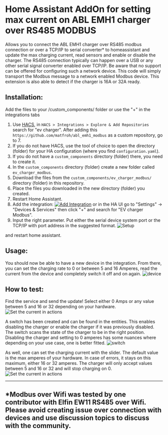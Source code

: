 # Home Assistant AddOn for setting max current on ABL EMH1 charger over RS485 MODBUS


Allows you to connect the ABL EMH1 charger over RS485 modbus connection or over a TCP/IP to serial converter* to homeassistant and update the max charging current, read sensors and enable or disable the charger. The RS485 connection typically can happen over a USB or any other serial signal converter enabled over TCP/IP. Be aware that no support can be offered for configuring such a network device. This code will simply transport the Modbus message to a network enabled Modbus device.
This extension is also able to detect if the charger is 16A or 32A ready.


## Installation:
Add the files to your /custom_components/ folder or use the "+" in the integrations tabs

1. Use [HACS](https://hacs.xyz/docs/setup/download), in `HACS > Integrations > Explore & Add Repositories` search for "ev charger". After adding this `https://github.com/matfroh/abl_emh1_modbus` as a custom repository, go to 7.
2. If you do not have HACS, use the tool of choice to open the directory (folder) for your HA configuration (where you find `configuration.yaml`).
3. If you do not have a `custom_components` directory (folder) there, you need to create it.
4. In the `custom_components` directory (folder) create a new folder called `ev_charger_modbus`.
5. Download the files from the `custom_components/ev_charger_modbus/` directory (folder) in this repository.
6. Place the files you downloaded in the new directory (folder) you created.
7. Restart Home Assistant.
8. Add the integration: [![Add Integration][add-integration-badge]][add-integration] or in the HA UI go to "Settings" -> "Devices & Services" then click "+" and search for "EV charger Modbus".
9. Input the right parameter. Put either the serial device system port or the TCP/IP with port address in the suggested format.
![Setup](setup.png)

and restart home assistant.

## Usage:
You should now be able to have a new device in the integration. From there, you can set the charging rate to 0 or between 5 and 16 Amperes, read the current from the device and completely switch it off and on again.
![device](device.png)

## How to test:

Find the service and send the update!
Select either 0 Amps or any value between 5 and 16 or 32 depending on your hardware.
![Set the current in actions](set_current.png)

A switch has been created and can be found in the entities. This enables disabling the charger or enable the charger if it was previously disabled.
The switch scans the state of the charger to be in the right position.
Disabling the charger and setting to 0 amperes has some nuances where depending on your use case, one is better fitted.
![switch](switch.png)

As well, one can set the charging current with the slider. The default value is the max amperes of your hardware. In case of errors, it stays on this maximum, either 16 or 32 amperes.
The charger will only accept values between 5 and 16 or 32 and will stop charging on 0.
![Set the current in actions](slider.png)

---
*Modbus over Wifi was tested by one contributor with Elfin EW11 RS485 over Wifi. Please avoid creating issue over connection with devices and use discussion topics to discuss with the community.
---
[add-integration]: https://my.home-assistant.io/redirect/config_flow_start?domain=ev_charger_modbus
[add-integration-badge]: https://my.home-assistant.io/badges/config_flow_start.svg
